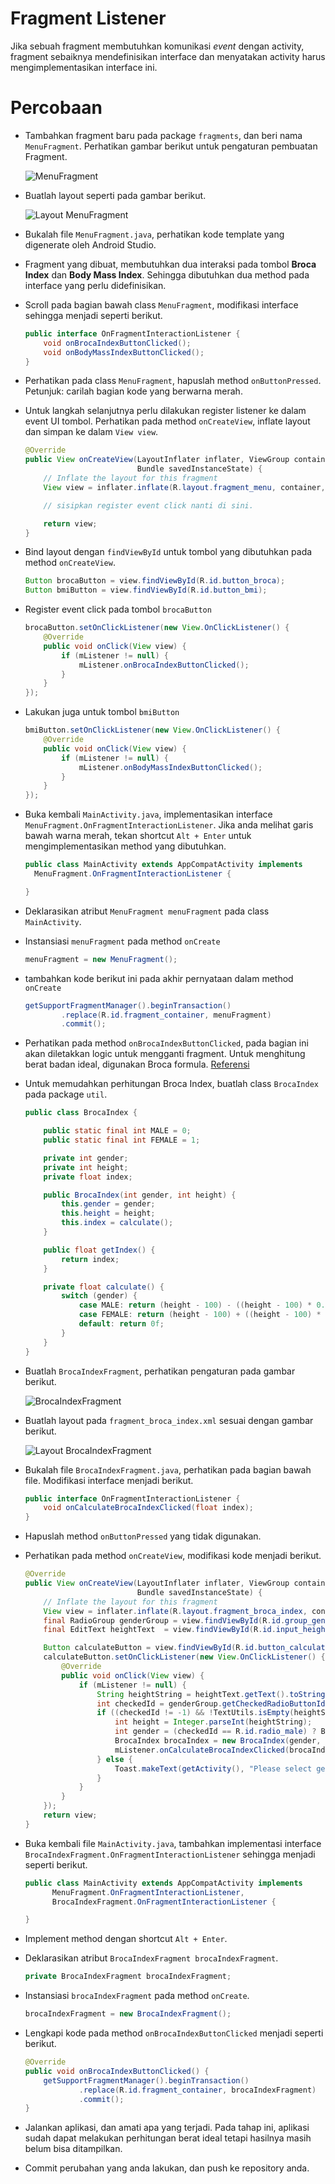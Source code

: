 # Fragment Listener

Jika sebuah fragment membutuhkan komunikasi *event* dengan activity, fragment
sebaiknya mendefinisikan interface dan menyatakan activity harus
mengimplementasikan interface ini.

# Percobaan

- Tambahkan fragment baru pada package `fragments`, dan beri nama
 `MenuFragment`. Perhatikan gambar berikut untuk pengaturan pembuatan Fragment.

  ![MenuFragment](images/menu-fragment.png)

- Buatlah layout seperti pada gambar berikut.

  ![Layout MenuFragment](images/menu-fragment-layout.png)

- Bukalah file `MenuFragment.java`, perhatikan kode template yang digenerate
 oleh Android Studio.

- Fragment yang dibuat, membutuhkan dua interaksi pada tombol **Broca Index**
 dan **Body Mass Index**. Sehingga dibutuhkan dua method pada interface yang
 perlu didefinisikan.

- Scroll pada bagian bawah class `MenuFragment`, modifikasi interface sehingga
 menjadi seperti berikut.

  ```java
  public interface OnFragmentInteractionListener {
      void onBrocaIndexButtonClicked();
      void onBodyMassIndexButtonClicked();
  }
  ```

- Perhatikan pada class `MenuFragment`, hapuslah method `onButtonPressed`.
 Petunjuk: carilah bagian kode yang berwarna merah.

- Untuk langkah selanjutnya perlu dilakukan register listener ke dalam event UI
 tombol. Perhatikan pada method `onCreateView`, inflate layout dan simpan ke
 dalam `View view`.

  ```java
  @Override
  public View onCreateView(LayoutInflater inflater, ViewGroup container,
                           Bundle savedInstanceState) {
      // Inflate the layout for this fragment
      View view = inflater.inflate(R.layout.fragment_menu, container, false);

      // sisipkan register event click nanti di sini.

      return view;
  }
  ```

- Bind layout dengan `findViewById` untuk tombol yang dibutuhkan pada method
 `onCreateView`.

  ```java
  Button brocaButton = view.findViewById(R.id.button_broca);
  Button bmiButton = view.findViewById(R.id.button_bmi);
  ```

- Register event click pada tombol `brocaButton`

  ```java
  brocaButton.setOnClickListener(new View.OnClickListener() {
      @Override
      public void onClick(View view) {
          if (mListener != null) {
              mListener.onBrocaIndexButtonClicked();
          }
      }
  });
  ```

- Lakukan juga untuk tombol `bmiButton`

  ```java
  bmiButton.setOnClickListener(new View.OnClickListener() {
      @Override
      public void onClick(View view) {
          if (mListener != null) {
              mListener.onBodyMassIndexButtonClicked();
          }
      }
  });
  ```

- Buka kembali `MainActivity.java`, implementasikan interface
 `MenuFragment.OnFragmentInteractionListener`. Jika anda melihat garis bawah
 warna merah, tekan shortcut `Alt + Enter` untuk mengimplementasikan method yang
 dibutuhkan.

  ```java
  public class MainActivity extends AppCompatActivity implements
    MenuFragment.OnFragmentInteractionListener {

  }
  ```

- Deklarasikan atribut `MenuFragment menuFragment` pada class `MainActivity`.
- Instansiasi `menuFragment` pada method `onCreate`

  ```java
  menuFragment = new MenuFragment();
  ```

- tambahkan kode berikut ini pada akhir pernyataan dalam method `onCreate`

  ```java
  getSupportFragmentManager().beginTransaction()
          .replace(R.id.fragment_container, menuFragment)
          .commit();
  ```

- Perhatikan pada method `onBrocaIndexButtonClicked`, pada bagian ini akan
 diletakkan logic untuk mengganti fragment. Untuk menghitung berat badan ideal,
 digunakan Broca formula.
 [Referensi](http://www.bmi-calculator.net/ideal-weight-calculator/broca-formula/)

- Untuk memudahkan perhitungan Broca Index, buatlah class `BrocaIndex` pada
 package `util`.

  ```java
  public class BrocaIndex {

      public static final int MALE = 0;
      public static final int FEMALE = 1;

      private int gender;
      private int height;
      private float index;

      public BrocaIndex(int gender, int height) {
          this.gender = gender;
          this.height = height;
          this.index = calculate();
      }

      public float getIndex() {
          return index;
      }

      private float calculate() {
          switch (gender) {
              case MALE: return (height - 100) - ((height - 100) * 0.1f);
              case FEMALE: return (height - 100) + ((height - 100) * 0.15f);
              default: return 0f;
          }
      }
  }
  ```

- Buatlah `BrocaIndexFragment`, perhatikan pengaturan pada gambar berikut.

  ![BrocaIndexFragment](./images/broca-index-fragment.png)

- Buatlah layout pada `fragment_broca_index.xml` sesuai dengan gambar berikut.

  ![Layout BrocaIndexFragment](./images/broca-index-fragment-layout.png)

- Bukalah file `BrocaIndexFragment.java`, perhatikan pada bagian bawah file.
 Modifikasi interface menjadi berikut.

  ```java
  public interface OnFragmentInteractionListener {
      void onCalculateBrocaIndexClicked(float index);
  }
  ```

- Hapuslah method `onButtonPressed` yang tidak digunakan.
- Perhatikan pada method `onCreateView`, modifikasi kode menjadi berikut.

  ```java
  @Override
  public View onCreateView(LayoutInflater inflater, ViewGroup container,
                           Bundle savedInstanceState) {
      // Inflate the layout for this fragment
      View view = inflater.inflate(R.layout.fragment_broca_index, container, false);
      final RadioGroup genderGroup = view.findViewById(R.id.group_gender);
      final EditText heightText  = view.findViewById(R.id.input_height);

      Button calculateButton = view.findViewById(R.id.button_calculate);
      calculateButton.setOnClickListener(new View.OnClickListener() {
          @Override
          public void onClick(View view) {
              if (mListener != null) {
                  String heightString = heightText.getText().toString();
                  int checkedId = genderGroup.getCheckedRadioButtonId();
                  if ((checkedId != -1) && !TextUtils.isEmpty(heightString)) {
                      int height = Integer.parseInt(heightString);
                      int gender = (checkedId == R.id.radio_male) ? BrocaIndex.MALE : BrocaIndex.FEMALE;
                      BrocaIndex brocaIndex = new BrocaIndex(gender, height);
                      mListener.onCalculateBrocaIndexClicked(brocaIndex.getIndex());
                  } else {
                      Toast.makeText(getActivity(), "Please select gender and input your height", Toast.LENGTH_SHORT).show();
                  }
              }
          }
      });
      return view;
  }
  ```

- Buka kembali file `MainActivity.java`, tambahkan implementasi interface
 `BrocaIndexFragment.OnFragmentInteractionListener` sehingga menjadi seperti
 berikut.

  ```java
  public class MainActivity extends AppCompatActivity implements
        MenuFragment.OnFragmentInteractionListener,
        BrocaIndexFragment.OnFragmentInteractionListener {

  }
  ```

- Implement method dengan shortcut `Alt + Enter`.
- Deklarasikan atribut `BrocaIndexFragment brocaIndexFragment`.

  ```java
  private BrocaIndexFragment brocaIndexFragment;
  ```

- Instansiasi `brocaIndexFragment` pada method `onCreate`.

  ```java
  brocaIndexFragment = new BrocaIndexFragment();
  ```

- Lengkapi kode pada method `onBrocaIndexButtonClicked` menjadi seperti berikut.

  ```java
  @Override
  public void onBrocaIndexButtonClicked() {
      getSupportFragmentManager().beginTransaction()
              .replace(R.id.fragment_container, brocaIndexFragment)
              .commit();
  }
  ```
- Jalankan aplikasi, dan amati apa yang terjadi. Pada tahap ini, aplikasi sudah
 dapat melakukan perhitungan berat ideal tetapi hasilnya masih belum bisa
 ditampilkan.

- Commit perubahan yang anda lakukan, dan push ke repository anda.
